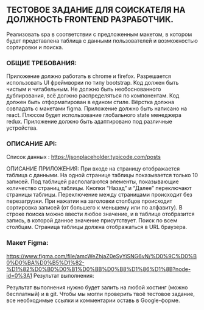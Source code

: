 ## ТЕСТОВОЕ ЗАДАНИЕ ДЛЯ СОИСКАТЕЛЯ НА ДОЛЖНОСТЬ FRONTEND РАЗРАБОТЧИК.

Реализовать spa в соответствии с предложенным макетом,
в котором будет представлена таблица с данными пользователей и возможностью сортировки и поиска.

### ОБЩИЕ ТРЕБОВАНИЯ:

Приложение должно работать в chrome и firefox.
Разрешается использовать UI фреймворки по типу bootstrap.
Код должен быть чистым и читабельным.
Не должно быть необоснованного дублирования, всё должно распределяться по компонентам.
Код должен быть отформатирован в едином стиле.
Вёрстка должна совпадать с макетами figma.
Приложение должно быть написано на react.
Плюсом будет использование глобального state менеджера redux.
Приложение должно быть адаптировано под различные устройства.

### ОПИСАНИЕ API:
Список данных : https://jsonplaceholder.typicode.com/posts

ОПИСАНИЕ ПРИЛОЖЕНИЯ:
При входе на страницу отображается таблица с данными.
На одной странице таблицы показывается только 10 записей.
Под таблицей располагаются элементы, показывающие количество страниц таблицы.
Кнопки “Назад” и “Далее” переключают страницы таблицы.
Переключение между страницами происходит без перезагрузки.
При нажатии на заголовки столбцов происходит сортировка записей (от большего к меньшему или по алфавиту).
В строке поиска можно ввести любое значение, и в таблице отобразится запись, в которой данное значение присутствует. Поиск по всем столбцам.
Страница таблицы должна отображаться в URL браузера.

### Макет Figma:
https://www.figma.com/file/amcWeZhjaZ0eSyYiSNG6vN/%D0%9C%D0%B0%D0%BA%D0%B5%D1%82-%D1%82%D0%B0%D0%B1%D0%BB%D0%B8%D1%86%D1%8B?node-id=0%3A1
Результат выполнения:

Результат выполнения нужно будет залить на любой хостинг (можно бесплатный) и в git.
Чтобы мы могли проверить твоё тестовое задание, все необходимые ссылки и комментарии оставь в Google-форме.